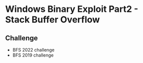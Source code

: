 # Windows Binary Exploit Part2 - Stack Buffer Overflow
## Challenge
* BFS 2022 challenge
* BFS 2019 challenge
